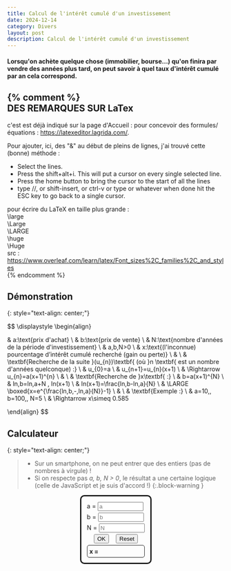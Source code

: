 ```yaml
---
title: Calcul de l'intérêt cumulé d'un investissement
date: 2024-12-14
category: Divers
layout: post
description: Calcul de l'intérêt cumulé d'un investissement 
---
```


#### Lorsqu'on achète quelque chose (immobilier, bourse...) qu'on finira par vendre des années plus tard, on peut savoir à quel taux d'intérêt cumulé par an cela correspond.

{% comment %}  
DES REMARQUES SUR LaTex
-----------------------

c'est est déjà indiqué sur la page d'Accueil : pour concevoir des formules/équations : <https://latexeditor.lagrida.com/>.    

Pour ajouter, ici, des "&" au début de pleins de lignes, j'ai trouvé cette (bonne) méthode :
* Select the lines.
* Press the shift+alt+i.
  This will put a cursor on every single selected line.
* Press the home button to bring the cursor to the start of all the lines
* type //, or shift-insert, or ctrl-v or type or whatever
    when done hit the ESC key to go back to a single cursor.

pour écrire du LaTeX en taille plus grande :  
\large  
\Large  
\LARGE  
\huge  
\Huge  
src : <https://www.overleaf.com/learn/latex/Font_sizes%2C_families%2C_and_styles>  
{% endcomment %}


Démonstration
-------------
{: style="text-align: center;"}

$$ \displaystyle
\begin{align}

& a:\text{prix d'achat} \\
& b:\text{prix de vente} \\
& N:\text{nombre d'années de la période d'investissement} \\
& a,b,N>0 \\
& x:\text{(l'inconnue) pourcentage d’intérêt cumulé recherché (gain ou perte)} \\
& \\
& \textbf{Recherche de la suite }(u_{n})\textbf{ (où }n \textbf{ est un nombre d'années quelconque) :} \\
& u_{0}=a \\ 
& u_{n+1}=u_{n}(x+1) \\ 
& \Rightarrow u_{n}=a(x+1)^{n} \\
& \\ 
& \textbf{Recherche de }x\textbf{ :} \\
& b=a(x+1)^{N} \\ 
& ln\,b=ln\,a+N \, ln(x+1) \\
& ln(x+1)=\frac{ln\,b-ln\,a}{N} \\
& \LARGE \boxed{x=e^{\frac{ln\,b\,-\,ln\,a}{N}}-1} \\
& \\
& \textbf{Exemple :} \\
& a=10,\, b=100,\, N=5 \\
& \Rightarrow x\simeq 0.585

\end{align}
$$

Calculateur
-----------
{: style="text-align: center;"}

> * Sur un smartphone, on ne peut entrer que des entiers (pas de nombres à virgule) !  
> * Si on respecte pas *a, b, N > 0*, le résultat a une certaine logique (celle de JavaScript et je suis d'accord !)
{:.block-warning }

<style>
#calculateurForm {
  border: solid;
  padding: 0.8rem;
  border-radius: 10px;
  width: fit-content;
}
#xDiv {
  border: solid;
  padding: 0.3rem;
  border-radius: 5px;
  border-width: 1px;
  font-weight: bold;
}
.dataInput {
  width: 8em;
}
.flexCenter {
  display: flex;
  justify-content: center;
}
#ok {
    justify-content: space-evenly;
}
input {
  margin-bottom: 4px;
}
</style>

<div class="flexCenter">
<form id="calculateurForm">
<div>
  <label for="a">a =</label> 
  <input id="a" class="dataInput" type="number" step="any" placeholder="a" pattern="\d*" required="">
</div>
<div>
  <label for="b">b =</label> 
  <input id="b" class="dataInput" type="number" step="any" placeholder="b" pattern="\d*" required="">
</div>
<div>
  <label for="N">N =</label> 
  <input id="N" class="dataInput" type="number" step="any" placeholder="N" pattern="\d*" required="">
</div>
<div id="ok" class="flexCenter">
  <input type="submit" value="OK">
  <input type="reset">
</div>
<div id="xDiv">
  x = <span id="x"></span>
</div>
</form>
</div>

<script>
document.getElementById("calculateurForm").addEventListener('submit', function() {
  const form = document.getElementById("calculateurForm");
  const a=Number(form.elements["a"].value)
  const b=Number(form.elements["b"].value)
  const N=Number(form.elements["N"].value)
  const x=Math.exp((Math.log(b)-Math.log(a))/N)-1;
  document.getElementById("x").textContent=x;
  event.preventDefault();
});
</script>
